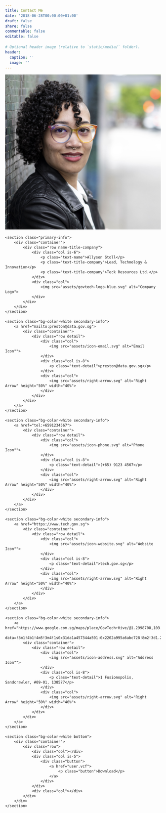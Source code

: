 ```yaml
---
title: Contact Me
date: '2018-06-28T00:00:00+01:00'
draft: false
share: false
commentable: false
editable: false

# Optional header image (relative to `static/media/` folder).
header:
  caption: ''
  image: ''
---
```

<head>
  <link rel="stylesheet" href="contact.css">
  <meta name="viewport" content="width=device-width, initial-scale=1, shrink-to-fit=no">
</head>

<body>
	<section class="banner">
		<div class="container">
			<div class="row">
				<div class="col"></div>
				<div class="col is-5">
					<img class="profile-pic" src="0215Allyson Stoll.jpg" alt="Profile Picture">
				</div>
				<div class="col"></div>
			</div>
		</div>
	</section>

	<section class="primary-info">
		<div class="container">
			<div class="row name-title-company">
				<div class="col is-6">
					<p class="text-name">Allyson Stoll</p>
					<p class="text-title-company">Lead, Technology & Innovation</p>
					<p class="text-title-company">Teck Resources Ltd.</p>
				</div>
				<div class="col">
					<img src="assets/govtech-logo-blue.svg" alt="Company Logo">
				</div>
			</div>
		</div>
	</section>

	<section class="bg-color-white secondary-info">
		<a href="mailto:preston@data.gov.sg">
			<div class="container">
				<div class="row detail">
					<div class="col">
						<img src="assets/icon-email.svg" alt="Email Icon"">
					</div>
					<div class="col is-8">
						<p class="text-detail">preston@data.gov.sg</p>
					</div>
					<div class="col">
						<img src="assets/right-arrow.svg" alt="Right Arrow" height="50%" width="40%">
					</div>
				</div>
			</div>
		</a>
	</section>

	<section class="bg-color-white secondary-info">
		<a href="tel:+6591234567">
			<div class="container">
				<div class="row detail">
					<div class="col">
						<img src="assets/icon-phone.svg" alt="Phone Icon"">
					</div>
					<div class="col is-8">
						<p class="text-detail">(+65) 9123 4567</p>
					</div>
					<div class="col">
						<img src="assets/right-arrow.svg" alt="Right Arrow" height="50%" width="40%">
					</div>
				</div>
			</div>
		</a>
	</section>

	<section class="bg-color-white secondary-info">
		<a href="https://www.tech.gov.sg">
			<div class="container">
				<div class="row detail">
					<div class="col">
						<img src="assets/icon-website.svg" alt="Website Icon"">
					</div>
					<div class="col is-8">
						<p class="text-detail">tech.gov.sg</p>
					</div>
					<div class="col">
						<img src="assets/right-arrow.svg" alt="Right Arrow" height="50%" width="40%">
					</div>
				</div>
			</div>
		</a>
	</section>

	<section class="bg-color-white secondary-info">
		<a href="https://www.google.com.sg/maps/place/GovTech+Hive/@1.2998708,103.7871504,17z/
		data=!3m1!4b1!4m5!3m4!1s0x31da1a457344a501:0x2202a995a6abc728!8m2!3d1.2998708!4d103.7893391">
			<div class="container">
				<div class="row detail">
					<div class="col">
						<img src="assets/icon-address.svg" alt="Address Icon"">
					</div>
					<div class="col is-8">
						<p class="text-detail">1 Fusionopolis, Sandcrawler, #09-01, 138577</p>
					</div>
					<div class="col">
						<img src="assets/right-arrow.svg" alt="Right Arrow" height="50%" width="40%">
					</div>
				</div>
			</div>
		</a>
	</section>

	<section class="bg-color-white bottom">
		<div class="container">
			<div class="row">
				<div class="col"></div>
				<div class="col is-5">
					<div class="button">
						<a href="user.vcf">
							<p class="button">Download</p>
						</a>
					</div>
				</div>
				<div class="col"></div>
			</div>
		</div>
	</section>

</body>
